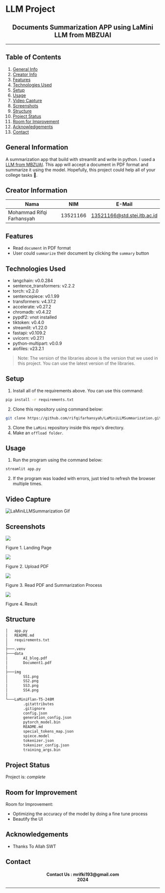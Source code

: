 # LLM Project
<h2 align="center">
Documents Summarization APP using LaMini LLM from MBZUAI<br/>
</h2>
<hr>

## Table of Contents
1. [General Info](#general-information)
2. [Creator Info](#creator-information)
3. [Features](#features)
4. [Technologies Used](#technologies-used)
5. [Setup](#setup)
6. [Usage](#usage)
7. [Video Capture](#videocapture)
8. [Screenshots](#screenshots)
9. [Structure](#structure)
10. [Project Status](#project-status)
11. [Room for Improvement](#room-for-improvement)
12. [Acknowledgements](#acknowledgements)
13. [Contact](#contact)

<a name="general-information"></a>

## General Information
A summarization app that build with streamlit and write in python. I used a [LLM from MBZUAI](https://huggingface.co/MBZUAI/LaMini-Flan-T5-248M/tree/main). This app will accept a document in PDF format and summarize it using the model. Hopefully, this project could help all of your college tasks 🤣.

<a name="creator-information"></a>

## Creator Information
| Nama                        | NIM      | E-Mail                      |
| --------------------------- | -------- | --------------------------- |
| Mohammad Rifqi Farhansyah   | 13521166 | 13521166@std.stei.itb.ac.id |

<a name="features"></a>

## Features
- Read `document` in PDF format
- User could `summarize` their document by clicking the `summary` button

<a name="technologies-used"></a>

## Technologies Used
- langchain: v0.0.284
- sentence_transformers: v2.2.2
- torch: v2.2.0
- sentencepiece: v0.1.99
- transformers: v4.37.2
- accelerate: v0.27.2
- chromadb: v0.4.22
- pypdf2: vnot installed
- tiktoken: v0.4.0
- streamlit: v1.22.0
- fastapi: v0.109.2
- uvicorn: v0.27.1
- python-multipart: v0.0.9
- aiofiles: v23.2.1

> Note: The version of the libraries above is the version that we used in this project. You can use the latest version of the libraries.

<a name="setup"></a>

## Setup
1. Install all of the requirements above. You can use this command:
```bash
pip install -r requirements.txt
```
2. Clone this repository using command below:
```bash
git clone https://github.com/rifqifarhansyah/LaMiniLLMSummarization.git
```
3. Clone the `LaMini` repository inside this repo's directory.
4. Make an `offload folder`.

<a name="usage"></a>

## Usage
1. Run the program using the command below:
```bash
streamlit app.py
```
2. If the program was loaded with errors, just tried to refresh the browser multiple times.
    
<a name="videocapture"></a>

## Video Capture
<nl>

![LaMiniLLMSummarization Gif](https://github.com/rifqifarhansyah/LaMiniLLMSummarization/blob/main/img/LaMiniLLMSummarization.gif?raw=true)

<a name="screenshots"></a>

## Screenshots
<p>
  <img src="/img/SS1.png/">
  <p>Figure 1. Landing Page</p>
  <nl>
  <img src="/img/SS2.png/">
  <p>Figure 2. Upload PDF</p>
  <nl>
  <img src="/img/SS3.png/">
  <p>Figure 3. Read PDF and Summarization Process</p>
  <nl>
  <img src="/img/SS4.png/">
  <p>Figure 4. Result</p>
  <nl>
</p>

<a name="structure"></a>

## Structure
```bash
│   app.py
│   README.md
│   requirements.txt
│
├───.venv
├───data
│       AI_blog.pdf
│       Document1.pdf
│
├───img
│       SS1.png
│       SS2.png
│       SS3.png
│       SS4.png
│
└───LaMiniFlan-T5-248M
        .gitattributes
        .gitignore
        config.json
        generation_config.json
        pytorch_model.bin
        README.md
        special_tokens_map.json
        spiece.model
        tokenizer.json
        tokenizer_config.json
        training_args.bin
```

<a name="project-status">

## Project Status
Project is: _complete_

<a name="room-for-improvement">

## Room for Improvement
Room for Improvement:
- Optimizing the accuracy of the model by doing a fine tune process
- Beautify the UI

<a name="acknowledgements">

## Acknowledgements
- Thanks To Allah SWT

<a name="contact"></a>

## Contact
<h4 align="center">
  Contact Us : mrifki193@gmail.com<br/>
  2024
</h4>
<hr>
